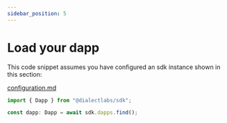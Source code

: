 ```yaml
---
sidebar_position: 5
---
```


# Load your dapp

This code snippet assumes you have configured an sdk instance shown in this section:

[configuration.md](configuration)

```typescript
import { Dapp } from "@dialectlabs/sdk";

const dapp: Dapp = await sdk.dapps.find();
```
